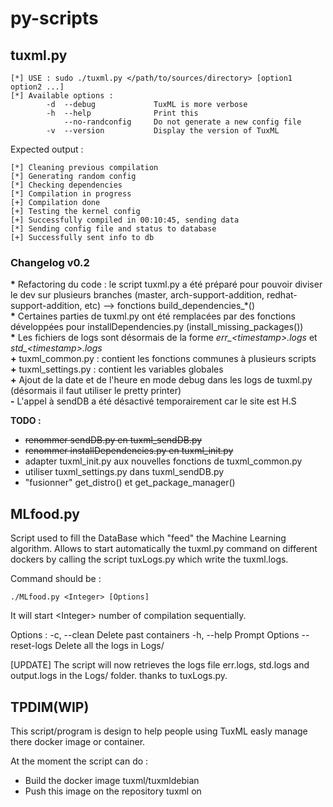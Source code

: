 # py-scripts

## tuxml.py
```
[*] USE : sudo ./tuxml.py </path/to/sources/directory> [option1 option2 ...]
[*] Available options :
        -d  --debug             TuxML is more verbose
        -h  --help              Print this
            --no-randconfig     Do not generate a new config file
        -v  --version           Display the version of TuxML
```

Expected output :

```
[*] Cleaning previous compilation
[*] Generating random config
[*] Checking dependencies
[*] Compilation in progress
[+] Compilation done
[+] Testing the kernel config
[+] Successfully compiled in 00:10:45, sending data
[*] Sending config file and status to database
[+] Successfully sent info to db
```

### Changelog v0.2
**\*** Refactoring du code : le script tuxml.py a été préparé pour pouvoir diviser le dev sur plusieurs branches (master, arch-support-addition, redhat-support-addition, etc) --> fonctions build_dependencies_\*()  
**\*** Certaines parties de tuxml.py ont été remplacées par des fonctions développées pour installDependencies.py (install_missing_packages())  
**\*** Les fichiers de logs sont désormais de la forme *err_\<timestamp\>.logs* et *std_\<timestamp\>.logs*  
**\+** tuxml_common.py : contient les fonctions communes à plusieurs scripts  
**\+** tuxml_settings.py : contient les variables globales  
**\+** Ajout de la date et de l'heure en mode debug dans les logs de tuxml.py (désormais il faut utiliser le pretty printer)  
**\-** L'appel à sendDB a été désactivé temporairement car le site est H.S

**TODO :**

* ~~renommer sendDB.py en tuxml_sendDB.py~~
* ~~renommer installDependencies.py en tuxml_init.py~~
* adapter tuxml_init.py aux nouvelles fonctions de tuxml_common.py
* utiliser tuxml_settings.py dans tuxml_sendDB.py
* "fusionner" get_distro() et get_package_manager()

## MLfood.py

Script used to fill the DataBase which "feed" the Machine Learning algorithm.
Allows to start automatically the tuxml.py command on different dockers by calling
the script tuxLogs.py which write the tuxml.logs.

Command should be :

    ./MLfood.py <Integer> [Options]

It will start \<Integer\> number of compilation sequentially.

Options : -c, --clean     Delete past containers
          -h, --help      Prompt Options
          --reset-logs    Delete all the logs in Logs/

[UPDATE] The script will now retrieves the logs file err.logs, std.logs and output.logs in the Logs/ folder.
thanks to tuxLogs.py.

## TPDIM(WIP)

This script/program is design to help people using TuxML easly manage there docker image or container.

At the moment the script can do :

* Build the docker image tuxml/tuxmldebian
* Push this image on the repository tuxml on
